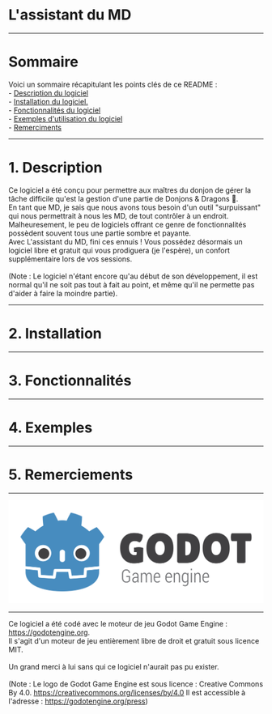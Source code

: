 <h1>L'assistant du MD</h1>
<hr />
<h1>Sommaire</h1>
Voici un sommaire récapitulant les points clés de ce README :
<br />
- <a href="#description">Description du logiciel</a>
<br />
- <a href="#installation">Installation du logiciel.</a>
<br />
- <a href="#fonctions">Fonctionnalités du logiciel</a>
<br />
- <a href="#exemples">Exemples d'utilisation du logiciel</a>
<br />
- <a href="#credits">Remerciments</a>
<br />
<hr />
<a name="description"></a>
<h1>1. Description</h1>
Ce logiciel a été conçu pour permettre aux maîtres du donjon de gérer la tâche difficile qu'est la gestion d'une partie de Donjons &amp; Dragons 🐲.
<br />
En tant que MD, je sais que nous avons tous besoin d'un outil "surpuissant" qui nous permettrait à nous les MD, de tout contrôler à un endroit.
<br />
Malheuresement, le peu de logiciels offrant ce genre de fonctionnalités possèdent souvent tous une partie sombre et payante.
<br />
Avec L'assistant du MD, fini ces ennuis ! Vous possédez désormais un logiciel libre et gratuit qui vous prodiguera (je l'espère), un confort supplémentaire lors de vos sessions.
<br />
<br />
(Note : Le logiciel n'étant encore qu'au début de son développement, il est normal qu'il ne soit pas tout à fait au point, et même qu'il ne permette pas d'aider à faire la moindre partie).
<hr />
<a name="installation"></a>
<h1>2. Installation</h1>
<hr />
<a name="fonctions"></a>
<h1>3. Fonctionnalités</h1>
<hr />
<a name="exemples"></a>
<h1>4. Exemples</h1>
<hr />
<a name="credits"></a>
<h1>5. Remerciements</h1>
<hr />
<img src="docs/readme/logo_godot.png"/>
<hr />
Ce logiciel a été codé avec le moteur de jeu Godot Game Engine : <a href="https://godotengine.org/">https://godotengine.org</a>.
<br />
Il s'agit d'un moteur de jeu entièrement libre de droit et gratuit sous licence MIT.
<br />
<br />
Un grand merci à lui sans qui ce logiciel n'aurait pas pu exister.
<br />
<br />
(Note : Le logo de Godot Game Engine est sous licence : Creative Commons By 4.0. <a href="https://creativecommons.org/licenses/by/4.0">https://creativecommons.org/licenses/by/4.0</a>
Il est accessible à l'adresse : <a href="https://godotengine.org/press/">https://godotengine.org/press</a>)
